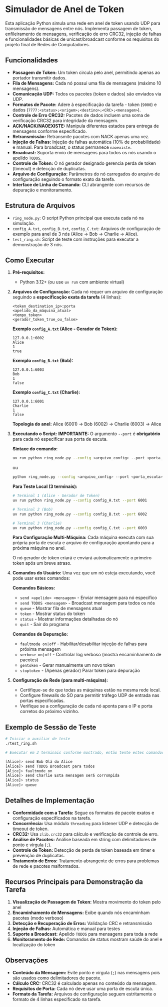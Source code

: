 # Simulador de Anel de Token

Esta aplicação Python simula uma rede em anel de token usando UDP para transmissão de mensagens entre nós. Implementa passagem de token, enfileiramento de mensagens, verificação de erro CRC32, injeção de falhas e funcionalidades básicas de unicast/broadcast conforme os requisitos do projeto final de Redes de Computadores.

## Funcionalidades

-   **Passagem de Token:** Um token circula pelo anel, permitindo apenas ao portador transmitir dados.
-   **Fila de Mensagens:** Cada nó possui uma fila de mensagens (máximo 10 mensagens).
-   **Comunicação UDP:** Todos os pacotes (token e dados) são enviados via UDP.
-   **Formatos de Pacote:** Adere à especificação da tarefa - token (`9000`) e dados (`7777:<status>;<origem>;<destino>;<CRC>;<mensagem>`).
-   **Controle de Erro CRC32:** Pacotes de dados incluem uma soma de verificação CRC32 para integridade da mensagem.
-   **ACK/NACK/NAOEXISTE:** Manipula diferentes estados para entrega de mensagens conforme especificado.
-   **Retransmissão:** Retransmite pacotes com NACK apenas uma vez.
-   **Injeção de Falhas:** Injeção de falhas automática (10% de probabilidade) e manual. Para broadcast, o status permanece `naoexiste`.
-   **Broadcast:** Suporta envio de mensagens para todos os nós usando o apelido `TODOS`.
-   **Controle de Token:** O nó gerador designado gerencia perda de token (timeout) e detecção de duplicatas.
-   **Arquivo de Configuração:** Parâmetros do nó carregados do arquivo de configuração seguindo o formato exato da tarefa.
-   **Interface de Linha de Comando:** CLI abrangente com recursos de depuração e monitoramento.

## Estrutura de Arquivos

-   `ring_node.py`: O script Python principal que executa cada nó na simulação.
-   `config_A.txt`, `config_B.txt`, `config_C.txt`: Arquivos de configuração de exemplo para anel de 3 nós (Alice → Bob → Charlie → Alice).
-   `test_ring.sh`: Script de teste com instruções para executar a demonstração de 3 nós.

## Como Executar

1.  **Pré-requisitos:**
    *   Python 3.12+ (ou use `uv run` com ambiente virtual)

2.  **Arquivos de Configuração:**
    Cada nó requer um arquivo de configuração seguindo a **especificação exata da tarefa** (4 linhas):

    ```
    <token_destination_ip>:porta
    <apelido_da_máquina_atual>
    <tempo_token>
    <gerador_token_true_ou_false>
    ```

    **Exemplo `config_A.txt` (Alice - Gerador de Token):**
    ```
    127.0.0.1:6002
    Alice
    1
    true
    ```
    **Exemplo `config_B.txt` (Bob):**
    ```
    127.0.0.1:6003
    Bob
    1
    false
    ```
    **Exemplo `config_C.txt` (Charlie):**
    ```
    127.0.0.1:6001
    Charlie
    1
    false
    ```

    **Topologia do anel:** Alice (6001) → Bob (6002) → Charlie (6003) → Alice

3.  **Executando o Script:**
    **IMPORTANTE:** O argumento `--port` é **obrigatório** para cada nó especificar sua porta de escuta.

    **Sintaxe do comando:**
    ```bash
    uv run python ring_node.py --config <arquivo_config> --port <porta_escuta>
    ```
    ou
    ```bash
    python ring_node.py --config <arquivo_config> --port <porta_escuta>
    ```

    **Para Teste Local (3 terminais):**
    ```bash
    # Terminal 1 (Alice - Gerador de Token)
    uv run python ring_node.py --config config_A.txt --port 6001

    # Terminal 2 (Bob)
    uv run python ring_node.py --config config_B.txt --port 6002

    # Terminal 3 (Charlie)
    uv run python ring_node.py --config config_C.txt --port 6003
    ```

    **Para Configuração Multi-Máquina:**
    Cada máquina executa com sua própria porta de escuta e arquivo de configuração apontando para a próxima máquina no anel.

    O nó gerador de token criará e enviará automaticamente o primeiro token após um breve atraso.

4.  **Comandos do Usuário:**
    Uma vez que um nó esteja executando, você pode usar estes comandos:

    **Comandos Básicos:**
    - `send <apelido> <mensagem>` - Enviar mensagem para nó específico
    - `send TODOS <mensagem>` - Broadcast mensagem para todos os nós
    - `queue` - Mostrar fila de mensagens atual
    - `token` - Mostrar status do token
    - `status` - Mostrar informações detalhadas do nó
    - `quit` - Sair do programa

    **Comandos de Depuração:**
    - `faultmode on|off` - Habilitar/desabilitar injeção de falhas para próxima mensagem
    - `verbose on|off` - Controlar log verboso (mostra encaminhamento de pacotes)
    - `gentoken` - Gerar manualmente um novo token
    - `stoptoken` - (Apenas gerador) Parar token para depuração

5.  **Configuração de Rede (para multi-máquina):**
    *   Certifique-se de que todas as máquinas estão na mesma rede local.
    *   Configure firewalls do SO para permitir tráfego UDP de entrada nas portas especificadas.
    *   Verifique se a configuração de cada nó aponta para o IP e porta corretos do próximo vizinho.

## Exemplo de Sessão de Teste

```bash
# Iniciar o auxiliar de teste
./test_ring.sh

# Executar em 3 terminais conforme mostrado, então tente estes comandos:

[Alice]> send Bob Olá do Alice
[Alice]> send TODOS Broadcast para todos  
[Alice]> faultmode on
[Alice]> send Charlie Esta mensagem será corrompida
[Alice]> status
[Alice]> queue
```

## Detalhes de Implementação

-   **Conformidade com a Tarefa:** Segue os formatos de pacote exatos e configuração especificados na tarefa.
-   **Concorrência:** Usa módulo `threading` para listener UDP e detecção de timeout de token.
-   **CRC32:** Usa `zlib.crc32` para cálculo e verificação de controle de erro.
-   **Análise de Pacotes:** Análise baseada em string com delimitadores de ponto e vírgula (`;`).
-   **Controle de Token:** Detecção de perda de token baseada em timer e prevenção de duplicatas.
-   **Tratamento de Erros:** Tratamento abrangente de erros para problemas de rede e pacotes malformados.

## Recursos Principais para Demonstração da Tarefa

1.  **Visualização de Passagem de Token:** Mostra movimento do token pelo anel
2.  **Encaminhamento de Mensagens:** Exibe quando nós encaminham pacotes (modo verboso)
3.  **Detecção e Recuperação de Erros:** Validação CRC e retransmissão
4.  **Injeção de Falhas:** Automática e manual para testes
5.  **Suporte a Broadcast:** Apelido `TODOS` para mensagens para toda a rede
6.  **Monitoramento de Rede:** Comandos de status mostram saúde do anel e localização do token

## Observações

-   **Conteúdo da Mensagem:** Evite ponto e vírgula (`;`) nas mensagens pois são usados como delimitadores de pacote.
-   **Cálculo CRC:** CRC32 é calculado apenas no conteúdo da mensagem.
-   **Requisitos de Porta:** Cada nó deve usar uma porta de escuta única.
-   **Formato da Tarefa:** Arquivos de configuração seguem estritamente o formato de 4 linhas especificado na tarefa. 